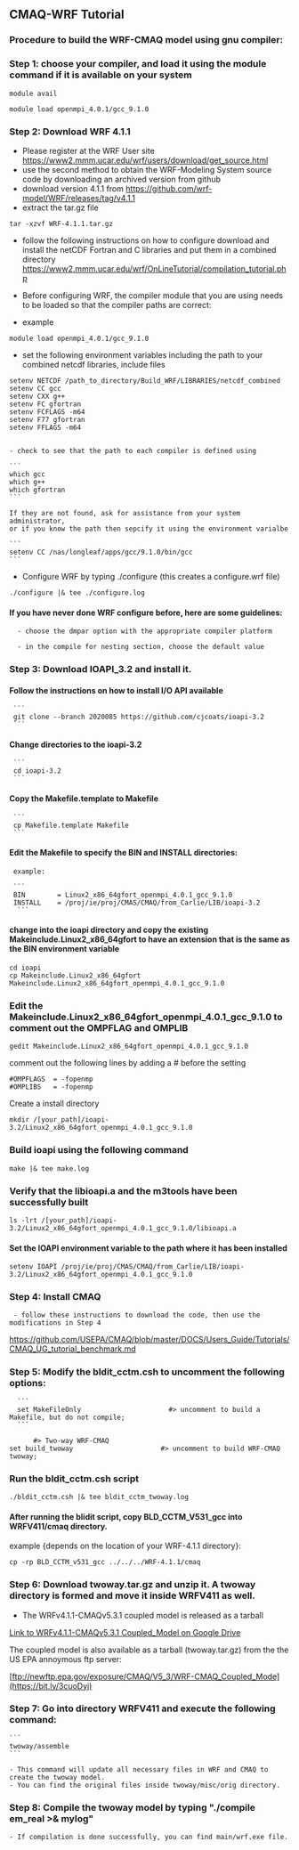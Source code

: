 ## CMAQ-WRF Tutorial ## 

### Procedure to build the WRF-CMAQ model using gnu compiler: ###

### Step 1: choose your compiler, and load it using the module command if it is available on your system

```
module avail
```

```
module load openmpi_4.0.1/gcc_9.1.0 
```

### Step 2:  Download WRF 4.1.1
   - Please register at the WRF User site https://www2.mmm.ucar.edu/wrf/users/download/get_source.html
   - use the second method to obtain the WRF-Modeling System source code by downloading an archived version from github
   - download version 4.1.1 from https://github.com/wrf-model/WRF/releases/tag/v4.1.1
   - extract the tar.gz file
   
   ```
   tar -xzvf WRF-4.1.1.tar.gz
   ```
   
   - follow the following instructions on how to configure download and install the netCDF Fortran and C libraries and put them in a combined directory
   https://www2.mmm.ucar.edu/wrf/OnLineTutorial/compilation_tutorial.php
   
   - Before configuring WRF, the compiler module that you are using needs to be loaded so that the compiler paths are correct:
   - example
   
   ```
   module load openmpi_4.0.1/gcc_9.1.0
   ```

   - set the following environment variables including the path to your combined netcdf libraries, include files
    
    
    setenv NETCDF /path_to_directory/Build_WRF/LIBRARIES/netcdf_combined
    setenv CC gcc
    setenv CXX g++
    setenv FC gfortran
    setenv FCFLAGS -m64
    setenv F77 gfortran
    setenv FFLAGS -m64
    
    
    - check to see that the path to each compiler is defined using
    
    ```
    which gcc
    which g++
    which gfortran
    ```
    
    If they are not found, ask for assistance from your system administrator, 
    or if you know the path then sepcify it using the environment varialbe
    
    ```
    setenv CC /nas/longleaf/apps/gcc/9.1.0/bin/gcc
    ```
    

   -  Configure WRF by typing ./configure (this creates a configure.wrf file)
   
   ```
   ./configure |& tee ./configure.log
   ```

#### If you have never done WRF configure before, here are some guidelines:

      - choose the dmpar option with the appropriate compiler platform

      - in the compile for nesting section, choose the default value

### Step 3: Download IOAPI_3.2 and install it.

#### Follow the instructions on how to install I/O API available
    
     
     ```
     git clone --branch 2020085 https://github.com/cjcoats/ioapi-3.2
     ```
     
#### Change directories to the ioapi-3.2
     
     ```
     cd ioapi-3.2
     ```
     
#### Copy the Makefile.template to Makefile 
     
     ```
     cp Makefile.template Makefile
     ```
     
 #### Edit the Makefile to specify the BIN and INSTALL directories:
     
     example:
     
     ```
     BIN        = Linux2_x86_64gfort_openmpi_4.0.1_gcc_9.1.0
     INSTALL    = /proj/ie/proj/CMAS/CMAQ/from_Carlie/LIB/ioapi-3.2
      ```
      
 #### change into the ioapi directory and copy the existing Makeinclude.Linux2_x86_64gfort to have an extension that is the same as the BIN environment variable
 
 ```
 cd ioapi
 cp Makeinclude.Linux2_x86_64gfort Makeinclude.Linux2_x86_64gfort_openmpi_4.0.1_gcc_9.1.0
 ```
 ### Edit the Makeinclude.Linux2_x86_64gfort_openmpi_4.0.1_gcc_9.1.0 to comment out the OMPFLAG and OMPLIB
 
 ```
 gedit Makeinclude.Linux2_x86_64gfort_openmpi_4.0.1_gcc_9.1.0
 ```
 
 comment out the following lines by adding a # before the setting
 ```
 #OMPFLAGS  = -fopenmp
 #OMPLIBS   = -fopenmp
 ```
 
 Create a install directory
 
 ```
 mkdir /[your_path]/ioapi-3.2/Linux2_x86_64gfort_openmpi_4.0.1_gcc_9.1.0
 ```
 
 ### Build ioapi using the following command
 
 
 ```
 make |& tee make.log
 ```
 
 ### Verify that the libioapi.a and the m3tools have been successfully built
 
 ```
 ls -lrt /[your_path]/ioapi-3.2/Linux2_x86_64gfort_openmpi_4.0.1_gcc_9.1.0/libioapi.a
 ```
      
#### Set the IOAPI environment variable to the path where it has been installed

```
setenv IOAPI /proj/ie/proj/CMAS/CMAQ/from_Carlie/LIB/ioapi-3.2/Linux2_x86_64gfort_openmpi_4.0.1_gcc_9.1.0
```
    

### Step 4: Install CMAQ
     - follow these instructions to download the code, then use the modifications in Step 4
     
https://github.com/USEPA/CMAQ/blob/master/DOCS/Users_Guide/Tutorials/CMAQ_UG_tutorial_benchmark.md

### Step 5: Modify the bldit_cctm.csh to uncomment the following options:

     
      ```
      set MakeFileOnly                      #> uncomment to build a Makefile, but do not compile;
      ```
      
      
      
```
      #> Two-way WRF-CMAQ 
set build_twoway                      #> uncomment to build WRF-CMAQ twoway; 
```

### Run the bldit_cctm.csh script
```
./bldit_cctm.csh |& tee bldit_cctm_twoway.log
```
      

#### After running the blidit script, copy BLD_CCTM_V531_gcc into WRFV411/cmaq directory.

example {depends on the location of your WRF-4.1.1 directory}:

```
cp -rp BLD_CCTM_v531_gcc ../../../WRF-4.1.1/cmaq
```

### Step 6: Download twoway.tar.gz and unzip it. A twoway directory is formed and move it inside WRFV411 as well.

- The WRFv4.1.1-CMAQv5.3.1 coupled model is released as a tarball 

[Link to WRFv4.1.1-CMAQv5.3.1 Coupled_Model on Google Drive](https://drive.google.com/open?id=10wFNch1MkI49ZjD2XD6wK2xzDWOav2zY)

The coupled model is also available as a tarball (twoway.tar.gz) from the the US EPA annoymous ftp server:

[ftp://newftp.epa.gov/exposure/CMAQ/V5_3/WRF-CMAQ_Coupled_Mode](https://bit.ly/3cuoDyi)



### Step 7: Go into directory WRFV411 and execute the following command:

    ```
    twoway/assemble
    ```
    
    - This command will update all necessary files in WRF and CMAQ to create the twoway model. 
    - You can find the original files inside twoway/misc/orig directory.

### Step 8: Compile the twoway model by typing "./compile em_real >& mylog"
    - If compilation is done successfully, you can find main/wrf.exe file.
